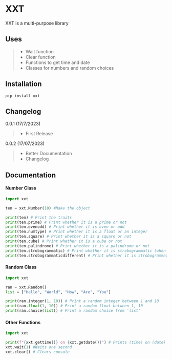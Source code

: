 # XXT

XXT is a multi-purpose library

## Uses

> - Wait function
> - Clear function
> - Functions to get time and date
> - Classes for numbers and random choices

## Installation

```
pip install xxt
```

## Changelog

0.0.1 (17/7/2023)

> - First Release

0.0.2 (17/07/2023)

> - Better Documentation
> - Changelog



## Documentation

#### Number Class

```py
import xxt

ten = xxt.Number(10) #Make the object

print(ten) # Print the traits
print(ten.prime) # Print whether it is a prime or not
print(ten.evenodd) # Print whether it is even or odd
print(ten.numtype) # Print whether it is a float or an integer
print(ten.square) # Print whether it is a square or not
print(ten.cube) # Print whether it is a cube or not
print(ten.palindrome) # Print whether it is a palindrome or not
print(ten.strobogrammatic) # Print whether it is strobogrammatic (when turned upside down is the same)
print(ten.strobogrammaticdifferent) # Print whether it is strobogrammatic different (when turned upside down is a different number)
```

#### Random Class

```py
import xxt

ran = xxt.Random()
list = ["Hello", "World", "How", "Are", "You"]

print(ran.integer(1, 10)) # Print a random integer between 1 and 10
print(ran.float(1, 10)) # Print a random float between 1, 10
print(ran.choice(list)) # Print a random choice from 'list'
```

#### Other Functions

```py
import xxt

print(f"{xxt.gettime()} on {xxt.getdate()}") # Prints (time) on (date)
xxt.wait(1) #Waits one second
xxt.clear() # Clears console
```